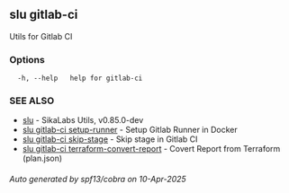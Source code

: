 ## slu gitlab-ci

Utils for Gitlab CI

### Options

```
  -h, --help   help for gitlab-ci
```

### SEE ALSO

* [slu](slu.md)	 - SikaLabs Utils, v0.85.0-dev
* [slu gitlab-ci setup-runner](slu_gitlab-ci_setup-runner.md)	 - Setup Gitlab Runner in Docker
* [slu gitlab-ci skip-stage](slu_gitlab-ci_skip-stage.md)	 - Skip stage in Gitlab CI
* [slu gitlab-ci terraform-convert-report](slu_gitlab-ci_terraform-convert-report.md)	 - Covert Report from Terraform (plan.json)

###### Auto generated by spf13/cobra on 10-Apr-2025
